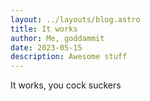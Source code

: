 ```yaml
---
layout: ../layouts/blog.astro
title: It works
author: Me, goddammit
date: 2023-05-15
description: Awesome stuff
---
```

It works, you cock suckers

